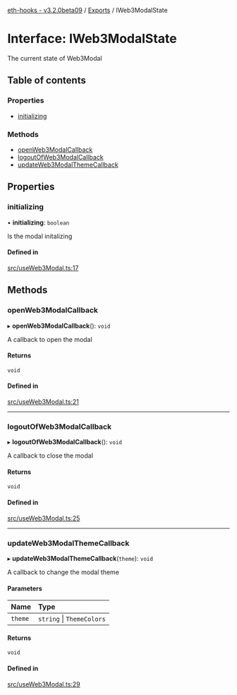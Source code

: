 [eth-hooks - v3.2.0beta09](../README.md) / [Exports](../modules.md) / IWeb3ModalState

# Interface: IWeb3ModalState

The current state of Web3Modal

## Table of contents

### Properties

- [initializing](IWeb3ModalState.md#initializing)

### Methods

- [openWeb3ModalCallback](IWeb3ModalState.md#openweb3modalcallback)
- [logoutOfWeb3ModalCallback](IWeb3ModalState.md#logoutofweb3modalcallback)
- [updateWeb3ModalThemeCallback](IWeb3ModalState.md#updateweb3modalthemecallback)

## Properties

### initializing

• **initializing**: `boolean`

Is the modal initalizing

#### Defined in

[src/useWeb3Modal.ts:17](https://github.com/scaffold-eth/eth-hooks/blob/c77a393/src/useWeb3Modal.ts#L17)

## Methods

### openWeb3ModalCallback

▸ **openWeb3ModalCallback**(): `void`

A callback to open the modal

#### Returns

`void`

#### Defined in

[src/useWeb3Modal.ts:21](https://github.com/scaffold-eth/eth-hooks/blob/c77a393/src/useWeb3Modal.ts#L21)

___

### logoutOfWeb3ModalCallback

▸ **logoutOfWeb3ModalCallback**(): `void`

A callback to close the modal

#### Returns

`void`

#### Defined in

[src/useWeb3Modal.ts:25](https://github.com/scaffold-eth/eth-hooks/blob/c77a393/src/useWeb3Modal.ts#L25)

___

### updateWeb3ModalThemeCallback

▸ **updateWeb3ModalThemeCallback**(`theme`): `void`

A callback to change the modal theme

#### Parameters

| Name | Type |
| :------ | :------ |
| `theme` | `string` \| `ThemeColors` |

#### Returns

`void`

#### Defined in

[src/useWeb3Modal.ts:29](https://github.com/scaffold-eth/eth-hooks/blob/c77a393/src/useWeb3Modal.ts#L29)
